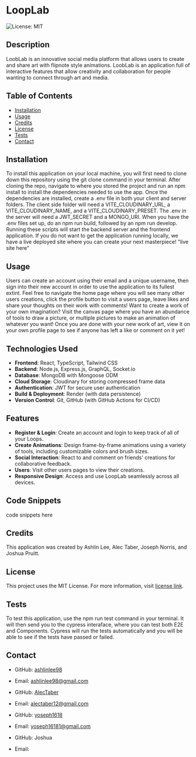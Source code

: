 # LoopLab
  ![License: MIT](https://img.shields.io/badge/License-MIT-green.svg)
## Description 

LoobLab is an innovative social media platform that allows users to create and share art with flipnote style animations. LoobLab is an application full of interactive features that allow creativity and collaboration for people wanting to connect through art and media.

## Table of Contents

- [Installation](#installation)
- [Usage](#usage)
- [Credits](#credits)
- [License](#license)
- [Tests](#tests)
- [Contact](#contact)

## Installation

To install this application on your local machine, you will first need to clone down this repository using the git clone command in your terminal. After cloning the repo, navigate to where you stored the project and run an npm install to install the dependencies needed to use the app. Once the dependencies are installed, create a .env file in both your client and server folders. The client side folder will need a VITE_CLOUDINARY_URL, a VITE_CLOUDINARY_NAME, and a VITE_CLOUDINARY_PRESET. The .env in the server will need a JWT_SECRET and a MONGO_URI. When you have the .env files set up, do an npm run build, followed by an npm run develop. Running these scripts will start the backend server and the frontend application. If you do not want to get the application running locally, we have a live deployed site where you can create your next masterpiece! "live site here"

## Usage

Users can create an account using their email and a unique username, then sign into their new account in order to use the application to its fullest extint. Feel free to navigate the home page where you will see many other users creations, click the profile button to visit a users page, leave likes and share your thoughts on their work with comments! Want to create a work of your own imagination? Visit the canvas page where you have an abundance of tools to draw a picture, or multiple pictures to make an animation of whatever you want! Once you are done with your new work of art, view it on your own profile page to see if anyone has left a like or comment on it yet!

## Technologies Used

- **Frontend**: React, TypeScript, Tailwind CSS
- **Backend**: Node.js, Express.js, GraphQL, Socket.io
- **Database**: MongoDB with Mongoose ODM
- **Cloud Storage**: Cloudinary for storing compressed frame data
- **Authentication**: JWT for secure user authentication
- **Build & Deployment**: Render (with data persistence)
- **Version Control**: Git, GitHub (with GitHub Actions for CI/CD)

## Features

- **Register & Login**: Create an account and login to keep track of all of your Loops.
- **Create Animations**: Design frame-by-frame animations using a variety of tools, including customizable colors and brush sizes.
- **Social Interaction**: React to and comment on friends' creations for collaborative feedback.
- **Users**: Visit other users pages to view their creations.
- **Responsive Design**: Access and use LoopLab seamlessly across all devices.

## Code Snippets

code snippets here

## Credits

This application was created by Ashlin Lee, Alec Taber, Joseph Norris, and Joshua Pruitt.

## License
  
  This project uses the MIT License. For more information, visit [license link](https://opensource.org/licenses/MIT).


## Tests

To test this application, use the npm run test command in your terminal. It will then send you to the cypress interaface, where you can test both E2E  and Components. Cypress will run the tests automatically and you will be able to see if the tests have passed or failed.

## Contact

- GitHub: [ashlinlee98](https://github.com/ashlinlee98)
- Email: [ashlinlee98@gmail.com](mailto:ashlinlee98@gmail.com)

- GitHub: [AlecTaber](https://github.com/AlecTaber)
- Email: [alectaber12@gmail.com](mailto:alectaber12@gmail.com)

- GitHub: [yoseph1618](https://github.com/yoseph1618)
- Email: [yoseph16181@gmail.com](mailto:yoseph16181@gmail.com)

- GitHub: Joshua
- Email: 

